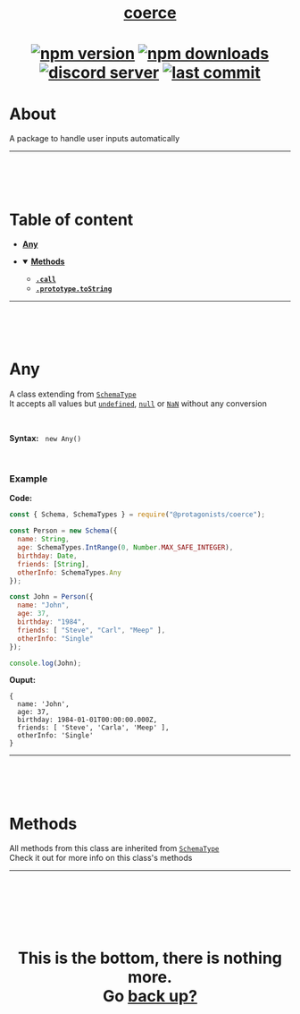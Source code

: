 <div id="top" align="center">

<h1><a href="https://github.com/ThePywon/coerce">coerce</a><h1>

[![npm version](https://img.shields.io/npm/v/@protagonists/coerce)](https://github.com/ThePywon/coerce)
[![npm downloads](https://img.shields.io/npm/dt/@protagonists/coerce)](https://github.com/ThePywon/coerce)
[![discord server](https://img.shields.io/discord/937758194736955443?logo=discord&logoColor=white)](https://discord.gg/cwhj3EgqGP)
[![last commit](https://img.shields.io/github/last-commit/ThePywon/coerce)](https://github.com/ThePywon/coerce)

</div>


# About

A package to handle user inputs automatically

---

<br/><br/><br/>

# Table of content

* [**Any**](#any)

* <details open><summary><a href="#methods"><b>Methods</b></a></summary>
  <p>

  * [**`.call`**](https://github.com/ThePywon/coerce/blob/main/documentation/SchemaType.md#call)
  * [**`.prototype.toString`**](https://github.com/ThePywon/coerce/blob/main/documentation/SchemaType.md#tostring)
    
  </p>
</details>

---

<br/><br/><br/>



# Any

A class extending from [`SchemaType`](https://github.com/ThePywon/coerce/blob/main/documentation/SchemaType.md)  
It accepts all values but [`undefined`](https://javascript.info/types#the-undefined-value), [`null`](https://javascript.info/types#the-null-value) or [`NaN`](https://javascript.info/number#tests-isfinite-and-isnan) without any conversion

<br/>

**Syntax:** &nbsp; `new Any()`

<br/>

### **Example**

**Code:**

```js
const { Schema, SchemaTypes } = require("@protagonists/coerce");

const Person = new Schema({
  name: String,
  age: SchemaTypes.IntRange(0, Number.MAX_SAFE_INTEGER),
  birthday: Date,
  friends: [String],
  otherInfo: SchemaTypes.Any
});

const John = Person({
  name: "John",
  age: 37,
  birthday: "1984",
  friends: [ "Steve", "Carl", "Meep" ],
  otherInfo: "Single"
});

console.log(John);
```

**Ouput:**

```
{
  name: 'John',
  age: 37,
  birthday: 1984-01-01T00:00:00.000Z,
  friends: [ 'Steve', 'Carla', 'Meep' ],
  otherInfo: 'Single'
}
```

---

<br/><br/><br/>

# Methods

All methods from this class are inherited from [`SchemaType`](https://github.com/ThePywon/coerce/blob/main/documentation/SchemaType.md)  
Check it out for more info on this class's methods

---

<br/><br/><br/><br/><br/>

<h1 align="center">This is the bottom, there is nothing more.<br/>
Go <a href="#top">back up?</a></h1>
